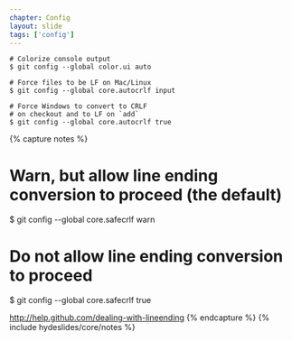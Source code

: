 ```yaml
---
chapter: Config
layout: slide
tags: ['config']
---
```


	# Colorize console output
	$ git config --global color.ui auto

	# Force files to be LF on Mac/Linux
	$ git config --global core.autocrlf input

	# Force Windows to convert to CRLF
	# on checkout and to LF on `add`
	$ git config --global core.autocrlf true


{% capture notes %}
# Warn, but allow line ending conversion to proceed (the default)
$ git config --global core.safecrlf warn

# Do not allow line ending conversion to proceed
$ git config --global core.safecrlf true

http://help.github.com/dealing-with-lineending
{% endcapture %}
{% include hydeslides/core/notes %}
